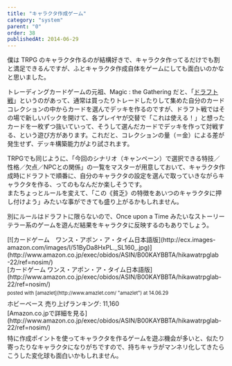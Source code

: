 ```yaml
---
title: "キャラクタ作成ゲーム"
category: "system"
parent: "0"
order: 38
publishedAt: 2014-06-29
---
```


僕は TRPG のキャラクタ作るのが結構好きで、キャラクタ作ってるだけでも割と満足できるんですが、ふとキャラクタ作成自体をゲームにしても面白いのかなと思いました。

トレーディングカードゲームの元祖、Magic : the Gathering だと、「[ドラフト戦](http://mtgwiki.com/wiki/%E3%83%96%E3%83%BC%E3%82%B9%E3%82%BF%E3%83%BC%E3%83%BB%E3%83%89%E3%83%A9%E3%83%95%E3%83%88)」というのがあって、通常は買ったりトレードしたりして集めた自分のカードコレクションの中からカードを選んでデッキを作るのですが、ドラフト戦ではその場で新しいパックを開けて、各プレイヤが交替で「これは使える！」と想ったカードを一枚ずつ抜いていって、そうして選んだカードでデッキを作って対戦する、という遊び方があります。これだと、コレクションの量（＝金）による差が発生せず、デッキ構築能力がより試されます。

TRPGでも同じように、「今回のシナリオ（キャンペーン）で選択できる特技／性格／欠点／NPCとの関係」の一覧をマスターが用意しておいて、キャラクタ作成時にドラフトで順番に、自分のキャラクタの設定を選んで取っていきながらキャラクタを作る、ってのもなんだか楽しそうです。  
またちょっとルールを変えて、「この《貧乏》の特徴をあいつのキャラクタに押し付けよう」みたいな事ができても盛り上がるかもしれません。

別にルールはドラフトに限らないので、Once upon a Time みたいなストーリーテラー系のゲームを遊んだ結果をキャラクタに反映するのもありでしょう。

<div><div><div class="amazlet-box" style="margin-bottom:0px"><div class="amazlet-image" style="float:left;margin:0px 12px 1px 0px">[![カードゲーム　ワンス・アポン・ア・タイム日本語版](http://ecx.images-amazon.com/images/I/51ByDa8HxPL._SL160_.jpg)](http://www.amazon.co.jp/exec/obidos/ASIN/B00KAYBBTA/hikawatrpglab-22/ref=nosim/)</div><div class="amazlet-info" style="line-height:120%;margin-bottom:10px"><div class="amazlet-name" style="margin-bottom:10px;line-height:120%">[カードゲーム ワンス・アポン・ア・タイム日本語版](http://www.amazon.co.jp/exec/obidos/ASIN/B00KAYBBTA/hikawatrpglab-22/ref=nosim/)<div class="amazlet-powered-date" style="font-size:80%;margin-top:5px;line-height:120%">posted with [amazlet](http://www.amazlet.com/ "amazlet") at 14.06.29</div></div><div class="amazlet-detail">ホビーベース   
売り上げランキング: 11,160  
</div><div class="amazlet-sub-info" style="float:left"><div class="amazlet-link" style="margin-top:5px">[Amazon.co.jpで詳細を見る](http://www.amazon.co.jp/exec/obidos/ASIN/B00KAYBBTA/hikawatrpglab-22/ref=nosim/)</div><div class="amazlet-link" style="margin-top:5px">  
</div></div></div><div class="amazlet-footer" style="clear:left"></div></div> </div></div>   
<div>特に作成ポイントを使ってキャラクタを作るゲームを遊ぶ機会が多いと、似たり寄ったりなキャラクタになりがちですので、持ちキャラがマンネリ化してきたらこうした変化球も面白いかもしれません。</div>
